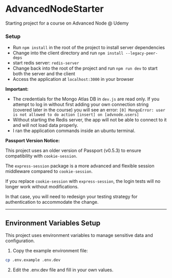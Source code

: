 # AdvancedNodeStarter

Starting project for a course on Advanced Node @ Udemy

### Setup

- Run `npm install` in the root of the project to install server dependencies
- Change into the client directory and run `npm install --legacy-peer-deps`
- start redis server: `redis-server`
- Change back into the root of the project and run `npm run dev` to start both the server and the client
- Access the application at `localhost:3000` in your browser

**Important:**
- The credentials for the Mongo Atlas DB in `dev.js` are read only. If you attempt to log in without first adding your own connection string (covered later in the course) you will see an error: `[0] MongoError: user is not allowed to do action [insert] on [advnode.users]`
- Without starting the Redis server, the app will not be able to connect to it and will not load data properly.
- I ran the application commands inside an ubuntu terminal.

**Passport Version Notice:**

This project uses an older version of Passport (v0.5.3) to ensure compatibility with `cookie-session`.

The `express-session` package is a more advanced and flexible session middleware compared to `cookie-session`.

If you replace `cookie-session` with `express-session`, the login tests will no longer work without modifications.

In that case, you will need to redesign your testing strategy for authentication to accommodate the change.

---

## Environment Variables Setup

This project uses environment variables to manage sensitive data and configuration.

1. Copy the example environment file:

```bash
cp .env.example .env.dev
```

2. Edit the .env.dev file and fill in your own values.














